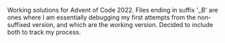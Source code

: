 Working solutions for Advent of Code 2022. Files ending in suffix '_B' are ones where I am essentially debugging my first attempts from the non-suffixed version, and which are the working version. Decided to include both to track my process.
